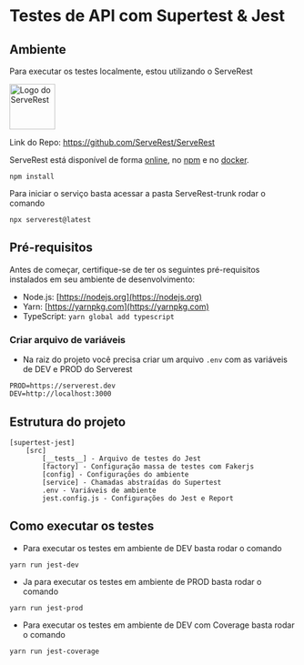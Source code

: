 # Testes de API com Supertest & Jest

## __Ambiente__
Para executar os testes localmente, estou utilizando o ServeRest

<p align="left">
 <img alt="Logo do ServeRest" src="https://user-images.githubusercontent.com/29241659/115161869-6a017e80-a076-11eb-9bbe-c391eff410db.png" height="80">
</p>

Link do Repo: https://github.com/ServeRest/ServeRest

ServeRest está disponível de forma [online](https://serverest.dev), no [npm](https://www.npmjs.com/package/serverest) e no [docker](https://hub.docker.com/r/paulogoncalvesbh/serverest/).
```
npm install
```
Para iniciar o serviço basta acessar a pasta ServeRest-trunk rodar o comando
```
npx serverest@latest

```

## Pré-requisitos

Antes de começar, certifique-se de ter os seguintes pré-requisitos instalados em seu ambiente de desenvolvimento:

- Node.js: [https://nodejs.org](https://nodejs.org)
- Yarn: [https://yarnpkg.com](https://yarnpkg.com)
- TypeScript: `yarn global add typescript`


### Criar arquivo de variáveis

- Na raiz do projeto você precisa criar um arquivo `.env` com as variáveis de DEV e PROD do Serverest

```
PROD=https://serverest.dev
DEV=http://localhost:3000
```


## Estrutura do projeto
```
[supertest-jest]
    [src]
        [__tests__] - Arquivo de testes do Jest
        [factory] - Configuração massa de testes com Fakerjs
        [config] - Configurações do ambiente
        [service] - Chamadas abstraídas do Supertest
        .env - Variáveis de ambiente
        jest.config.js - Configurações do Jest e Report
```

## Como executar os testes

- Para executar os testes em ambiente de DEV basta rodar o comando
```shell
yarn run jest-dev
```
- Ja para executar os testes em ambiente de PROD basta rodar o comando
```shell
yarn run jest-prod
```

- Para executar os testes em ambiente de DEV com Coverage basta rodar o comando
```shell
yarn run jest-coverage
```
